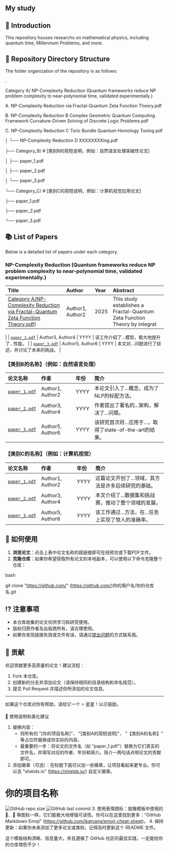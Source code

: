 ## My study



## 📖 Introduction

This repository houses researchs on mathematical physics, including quantum time, Millennium Problems, and more.

## 📁 Repository Directory Structure 

The folder organization of the repository is as follows:

.

 Category A/    NP-Complexity Reduction (Quantum frameworks reduce NP problem complexity to near-polynomial time, validated experimentally.)

A.  NP-Complexity Reduction via Fractal-Quantum Zeta  Function Theory.pdf

B.  NP-Complexity Reduction B Complex Geometric Quantum Computing Framework Curvature-Driven Solving of Discrete Logic Problems.pdf

C.  NP-Complexity Reduction C Toric  Bundle Quantum Homology Tuning.pdf

│   └── NP-Complexity Reduction D XXXXXXXXing.pdf


├── Category_B/          # [类别B的简短说明，例如：自然语言处理突破性论文]

│   ├── paper_1.pdf

│   ├── paper_2.pdf

│   └── paper_3.pdf

└── Category_C/          # [类别C的简短说明，例如：计算机视觉应用论文]

├── paper_1.pdf

├── paper_2.pdf

└── paper_3.pdf


## 📚 List of Papers

Below is a detailed list of papers under each category.

###  NP-Complexity Reduction (Quantum frameworks reduce NP problem complexity to near-polynomial time, validated experimentally.)

| Title | Author | Year | Abstract |
| :--- | :--- | :--- | :--- |
| [Category A/NP-Complexity Reduction via Fractal-Quantum Zeta  Function Theory.pdf](https://doi.org/10.5281/zenodo.16866928)) | Author1, Author2 | 2025 |  This study establishes a Fractal-Quantum Zeta Function Theory by integrat
 |
| [`paper_2.pdf`](Category_A/paper_2.pdf) | Author3, Author4 | YYYY | 该工作介绍了...模型，极大地提升了...性能。 |
| [`paper_3.pdf`](Category_A/paper_3.pdf) | Author5, Author6 | YYYY | 本文对...问题进行了综述，并讨论了未来的挑战。 |

### 【类别B的名称】（例如：**自然语言处理**）
| 论文名称 | 作者 | 年份 | 简介 |
| :--- | :--- | :--- | :--- |
| [`paper_1.pdf`](Category_B/paper_1.pdf) | Author1, Author2 | YYYY | 本论文引入了...概念，成为了NLP的标配方法。 |
| [`paper_2.pdf`](Category_B/paper_2.pdf) | Author3, Author4 | YYYY | 作者提出了著名的...架构，解决了...问题。 |
| [`paper_3.pdf`](Category_B/paper_3.pdf) | Author5, Author6 | YYYY | 该研究首次将...应用于...，取得了state-of-the-art的结果。 |

### 【类别C的名称】（例如：**计算机视觉**）
| 论文名称 | 作者 | 年份 | 简介 |
| :--- | :--- | :--- | :--- |
| [`paper_1.pdf`](Category_C/paper_1.pdf) | Author1, Author2 | YYYY | 这篇论文开创了...领域，其方法是许多后续研究的基础。 |
| [`paper_2.pdf`](Category_C/paper_2.pdf) | Author3, Author4 | YYYY | 本文介绍了...数据集和挑战赛，推动了整个领域的发展。 |
| [`paper_3.pdf`](Category_C/paper_3.pdf) | Author5, Author6 | YYYY | 该工作通过...方法，在...任务上实现了惊人的准确率。 |

## 🚀 如何使用

1.  **浏览论文**：点击上表中论文名称的超链接即可在线预览或下载PDF文件。
2.  **克隆仓库**：如果你希望获取所有论文的本地副本，可以使用以下命令克隆整个仓库：

bash

git clone "https://github.com/" (https://github.com/)你的用户名/你的仓库名.git


## ⁉️ 注意事项

*   本仓库收集的论文仅供学习和研究使用。
*   版权归原作者及出版商所有，请合理使用。
*   如果你发现链接失效或文件有误，请通过[提出问题]()的方式联系我。

## 🤝 贡献

欢迎贡献更多高质量的论文！建议流程：
1.  Fork 本仓库。
2.  创建新的分支并添加论文（请保持相同的目录结构和命名规范）。
3.  提交 Pull Request 并描述你所添加的论文信息。

---

如果这个仓库对你有帮助，请给它一个 ⭐️ 星星！以示鼓励。

🎨 使用说明和美化建议

1. 替换内容：
   * 将所有的 
"[你的项目名称]"、
"[类别A的简短说明]"、
"【类别A的名称】" 等占位符替换成你实际的内容。
   * 最重要的一步：将论文的文件名（如 
"paper_1.pdf"）替换为它们真实的文件名，并填写对应的作者、年份和简介。简介一两句话点明论文的贡献即可。
2. 添加徽章（可选）：在标题下面可以加一些徽章，让项目看起来更专业。你可以去 "shields.io" (https://shields.io/) 自定义徽章。
# 你的项目名称

![GitHub repo size](https://img.shields.io/github/repo-size/你的用户名/你的仓库名?style=flat-square)
![GitHub last commit](https://img.shields.io/github/last-commit/你的用户名/你的仓库名?style=flat-square)
3. 使用表情图标：就像模板中使用的 📖、📁 等图标一样，它们能极大地增强可读性。你可以在这里找到更多："GitHub Markdown Emoji" (https://github.com/ikatyang/emoji-cheat-sheet)。
4. 保持更新：如果你未来添加了更多论文或类别，记得及时更新这个 README 文件。

这个模板结构清晰、信息量大，并且遵循了 GitHub 社区的最佳实践，一定能给你的仓库增色不少！
